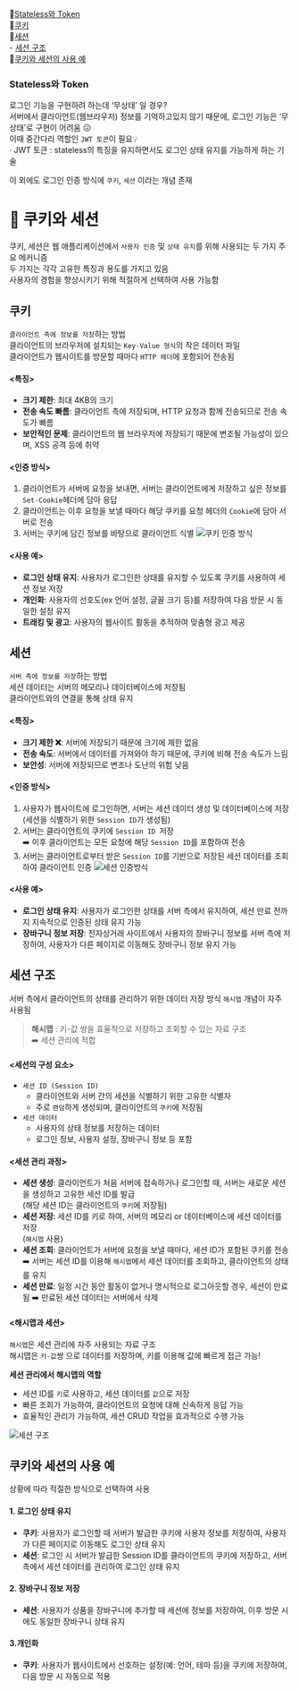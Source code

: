 📍[Stateless와 Token](#stateless와-token)   
📍[쿠키](#쿠키)   
📍[세션](#세션)   
    - [세션 구조](#세션-구조)  
📍[쿠키와 세션의 사용 예](#쿠키와-세션의-사용-예)  

### Stateless와 Token

로그인 기능을 구현하려 하는데 ‘무상태’ 일 경우?  
서버에서 클라이언트(웹브라우저) 정보를 기억하고있지 않기 때문에, 로그인 기능은 ‘무상태'로 구현이 어려움 😖  
이때 중간다리 역할인 `JWT 토큰`이 필요💡  
· JWT 토큰 : stateless의 특징을 유지하면서도 로그인 상태 유지를 가능하게 하는 기술

이 외에도 로그인 인증 방식에 `쿠키`, `세션` 이라는 개념 존재


# 🍪 쿠키와 세션

쿠키, 세션은 웹 애플리케이션에서 `사용자 인증` 및 `상태 유지`를 위해 사용되는 두 가지 주요 메커니즘  
두 가지는 각각 고유한 특징과 용도를 가지고 있음  
사용자의 경험을 향상시키기 위해 적절하게 선택하여 사용 가능함 

## 쿠키

`클라이언트 측에 정보를 저장`하는 방법  
클라이언트의 브라우저에 설치되는 `Key-Value 형식`의 작은 데이터 파일  
클라이언트가 웹사이트를 방문할 때마다 `HTTP 헤더`에 포함되어 전송됨

#### <특징>
- **크기 제한**: 최대 4KB의 크기
- **전송 속도 빠름**:  클라이언트 측에 저장되며, HTTP 요청과 함께 전송되므로 전송 속도가 빠름
- **보안적인 문제**: 클라이언트의 웹 브라우저에 저장되기 때문에 변조될 가능성이 있으며, XSS 공격 등에 취약

#### <인증 방식>
1. 클라이언트가 서버에 요청을 보내면, 서버는 클라이언트에게 저장하고 싶은 정보를 `Set-Cookie`헤더에 담아 응답
2. 클라이언트는 이후 요청을 보낼 때마다 해당 쿠키를 요청 헤더의 `Cookie`에 담아 서버로 전송
3. 서버는 쿠키에 담긴 정보를 바탕으로 클라이언트 식별
    ![쿠키 인증 방식](https://images.velog.io/images/ssssujini99/post/c27d340f-714c-49ee-b34c-b351830fc329/image.png)   


#### <사용 예>
- **로그인 상태 유지**: 사용자가 로그인한 상태를 유지할 수 있도록 쿠키를 사용하여 세션 정보 저장  
- **개인화**: 사용자의 선호도(ex 언어 설정, 글꼴 크기 등)를 저장하여 다음 방문 시 동일한 설정 유지
- **트래킹 및 광고**: 사용자의 웹사이트 활동을 추적하여 맞춤형 광고 제공  

## 세션

`서버 측에 정보를 저장`하는 방법  
세션 데이터는 서버의 메모리나 데이터베이스에 저장됨  
클라이언트와의 연결을 통해 상태 유지  

#### <특징>
- **크기 제한 ❌**: 서버에 저장되기 때문에 크기에 제한 없음
- **전송 속도**: 서버에서 데이터를 가져와야 하기 때문에, 쿠키에 비해 전송 속도가 느림
- **보안성**: 서버에 저장되므로 변조나 도난의 위험 낮음

#### <인증 방식>
1. 사용자가 웹사이트에 로그인하면, 서버는 세션 데이터 생성 및 데이터베이스에 저장  
  (세션을 식별하기 위한 `Session ID`가 생성됨)
2. 서버는 클라이언트의 쿠키에 `Session ID `저장  
  ➡️ 이후 클라이언트는 모든 요청에 해당 `Session ID`를 포함하여 전송
3. 서버는 클라이언트로부터 받은 `Session ID`를 기반으로 저장된 세션 데이터를 조회하여 클라이언트 인증
    ![세션 인증방식](https://mblogthumb-phinf.pstatic.net/MjAyMjExMTVfNDgg/MDAxNjY4NTA4NTEyODc3.n4bFFcHi9cNDUkUr9oTqPkgCCN7m121WiBf1dW5BQecg.VBNiIcmJg_msBRw-XJgrTU2bIVaU9Mhzz1IboGFihKog.PNG.hj_kim97/Session.png?type=w800)   


#### <사용 예>
- **로그인 상태 유지**: 사용자가 로그인한 상태를 서버 측에서 유지하여, 세션 만료 전까지 지속적으로 인증된 상태 유지 가능
- **장바구니 정보 저장**: 전자상거래 사이트에서 사용자의 장바구니 정보를 서버 측에 저장하여, 사용자가 다른 페이지로 이동해도 장바구니 정보 유지 가능


## 세션 구조
서버 측에서 클라이언트의 상태를 관리하기 위한 데이터 저장 방식
`해시맵` 개념이 자주 사용됨
> **해시맵** : 키-값 쌍을 효율적으로 저장하고 조회할 수 있는 자료 구조  
   ➡️ 세션 관리에 적합

#### <세션의 구성 요소>
- `세션 ID (Session ID)`
    -   클라이언트와 서버 간의 세션을 식별하기 위한 고유한 식별자  
    -   주로 `랜덤`하게 생성되며, 클라이언트의 `쿠키`에 저장됨
- `세션 데이터`
    - 사용자의 상태 정보를 저장하는 데이터
    -  로그인 정보, 사용자 설정, 장바구니 정보 등 포함
 
#### <세션 관리 과정>
- **세션 생성**: 클라이언트가 처음 서버에 접속하거나 로그인할 때, 서버는 새로운 세션을 생성하고 고유한 세션 ID를 발급  
  (해당 세션 ID는 클라이언트의 `쿠키`에 저장됨)
- **세션 저장**: 세션 ID를 키로 하여, 서버의 메모리 or 데이터베이스에 세션 데이터를 저장  
  (`해시맵` 사용) 
- **세션 조회**: 클라이언트가 서버에 요청을 보낼 때마다, 세션 ID가 포함된 쿠키를 전송  
 ➡️ 서버는 세션 ID를 이용해 `해시맵`에서 세션 데이터를 조회하고, 클라이언트의 상태를 유지
- **세션 만료**: 일정 시간 동안 활동이 없거나 명시적으로 로그아웃할 경우, 세션이 만료됨 ➡️ 만료된 세션 데이터는 서버에서 삭제

#### <해시맵과 세션>  
`해시맵`은 세션 관리에 자주 사용되는 자료 구조  
 해시맵은 `키-값`쌍 으로 데이터를 저장하며, 키를 이용해 값에 빠르게 접근 가능!  
 
**세션 관리에서 해시맵의 역할**  
- 세션 ID를 `키`로 사용하고, 세션 데이터를 `값`으로 저장  
- 빠른 조회가 가능하여, 클라이언트의 요청에 대해 신속하게 응답 가능
- 효율적인 관리가 가능하여, 세션 CRUD 작업을 효과적으로 수행 가능

![세션 구조](https://t1.daumcdn.net/tistoryfile/fs5/9_21_33_33_blog120368_attach_0_1.bmp?original)   

## 쿠키와 세션의 사용 예
상황에 따라 적절한 방식으로 선택하여 사용
#### 1. 로그인 상태 유지
- **쿠키**: 사용자가 로그인할 때 서버가 발급한 쿠키에 사용자 정보를 저장하여, 사용자가 다른 페이지로 이동해도 로그인 상태 유지
- **세션**: 로그인 시 서버가 발급한 Session ID를 클라이언트의 쿠키에 저장하고, 서버 측에서 세션 데이터를 관리하여 로그인 상태 유지

####  2. 장바구니 정보 저장
- **세션**: 사용자가 상품을 장바구니에 추가할 때 세션에 정보를 저장하여, 이후 방문 시에도 동일한 장바구니 상태 유지

#### 3.개인화
- **쿠키**: 사용자가 웹사이트에서 선호하는 설정(예: 언어, 테마 등)을 쿠키에 저장하여, 다음 방문 시 자동으로 적용
